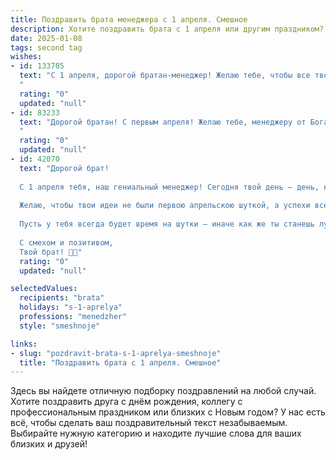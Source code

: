 ```yaml
---
title: Поздравить брата менеджера с 1 апреля. Смешное
description: Хотите поздравить брата с 1 апреля или другим праздником? Наш ИИ создаст незабываемое поздравление, а вы обязательно выделитесь среди других.  
date: 2025-01-08
tags: second tag
wishes:
- id: 133705
  text: "С 1 апреля, дорогой братан-менеджер! Желаю тебе, чтобы все твои планы сбывались так же легко, как исчезают первоапрельские розыгрыши –  быстро, незаметно и с приятным удивлением для окружающих!  Пусть твой рабочий стол всегда будет чистым (кроме, разве что, горы денег!), а клиенты – исключительно лояльными и щедрыми.  Короче,  пусть этот день будет таким же успешным, как ты сам, но без лишнего стресса!  И помни: главное - не попасться на удочку чужих шуток!
  "
  rating: "0"
  updated: "null"
- id: 83233
  text: "Дорогой братан! С первым апреля! Желаю тебе, менеджеру от Бога (или, по крайней мере, от очень хорошего курсора мыши), чтобы все твои проекты были успешными, как твои шутки первого апреля, а клиенты были такими же благодарными, как я за твою очередную шутку! Пусть твой рабочий день будет полон позитива, а зарплата — ну очень больших цифр!  С праздником, чувак!
  "
  rating: "0"
  updated: "null"
- id: 42070
  text: "Дорогой брат!
  
  С 1 апреля тебя, наш гениальный менеджер! Сегодня твой день — день, когда можно шутить без остановки! Так что, если вдруг на работе кто-то спросит тебя про план \"Никогда не отдыхай\" — смело отвечай, что он вышел в отпуск на неопределенный срок!
  
  Желаю, чтобы твои идеи не были первою апрельскою шуткой, а успехи всегда растут, как наш скрытый юмор в офисе! Пусть конкуренты ломают голову над твоими мудростями, а клиенты улыбаются так же, как ты, когда слышишь \"Заработай в три раза больше, чем потратил\"!
  
  Пусть у тебя всегда будет время на шутки — иначе как же ты станешь лучшим в своей профессии?! Поздравляю тебя с праздником! Не забывай, отличная шутка — это тоже проект, который нужно отлично реализовать!
  
  С смехом и позитивом,
  Твой брат! 🎉😄"
  rating: "0"
  updated: "null"

selectedValues:
  recipients: "brata"
  holidays: "s-1-aprelya"
  professions: "menedzher"
  style: "smeshnoje"

links:
- slug: "pozdravit-brata-s-1-aprelya-smeshnoje"
  title: "Поздравить брата с 1 апреля. Смешное"
---
```


Здесь вы найдете отличную подборку поздравлений на любой случай.
Хотите поздравить друга с днём рождения, коллегу с профессиональным праздником или близких с Новым годом? У нас есть всё, чтобы сделать ваш поздравительный текст незабываемым. Выбирайте нужную категорию и находите лучшие слова для ваших близких и друзей!
